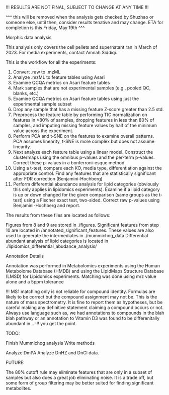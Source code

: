 !!! RESULTS ARE NOT FINAL, SUBJECT TO CHANGE AT ANY TIME !!! 

^^^ this will be removed when the analysis gets checked by Shuzhao or someone else, until then, consider results tenative and may change. ETA for completion is this Friday, May 19th ^^^

Morphic data analysis 

This analysis only covers the cell pellets and supernatant ran in March of 2023. For media experiments, contact Amnah Siddiqi.

This is the workflow for all the experiments:

1. Convert .raw to .mzML
2. Analyze .mzML to feature tables using Asari
3. Examine QCQA metrics on Asari feature tables
4. Mark samples that are not experimental samples (e.g., pooled QC, blanks, etc.)
5. Examine QCQA metrics on Asari feature tables using just the experimental sample subset
6. Drop any sample that has a missing feature Z-score greater than 2.5 std. 
7. Preprocess the feature table by performing TIC normalization on features in >80% of samples, dropping features in less than 80% of samples, and imputing missing feature values by half of the minimum value across the experiment. 
8. Perform PCA and t-SNE on the features to examine overall patterns. PCA assumes linearity, t-SNE is more complex but does not assume linearity. 
9. Next analyze each feature table using a linear model. Construct the clustermaps using the omnibus p-values and the per-term p-values. Correct these p-values in a bonferroni-esque method.
10. Using a t-test, compare each KO, media type, differentiation against the appropriate control. Find any features that are statistically significant after FDR correction (Benjamini-Hochberg)
11. Perform differential abundance analysis for lipid categories (obviously this only applies in lipidomics experiments). Examine if a lipid category is up or down changed for the given comparison (same groups as the t-test) using a Fischer exact test, two-sided. Correct raw p-values using Benjamini-Hochberg and report. 

The results from these files are located as follows:

Figures from 8 and 9 are stored in ./figures.
Significant features from step 10 are located in /annotated_significant_features. These values are also used to generate the intermediates in ./mummichog_data
Differential abundant analysis of lipid categories is located in ./lipidomics_differential_abudance_analysis/

Annotation Details

Annotation was performed in Metabolomics experiments using the Human Metabolome Database (HMDB) and using the LipidMaps Structure Database (LMSD) for Lipidomics experiments. Matching was done using m/z value alone and a 5ppm tolerance 

!!! MS1 matching only is not reliable for compound identity. Formulas are likely to be correct but the compound assignment may not be. This is the nature of mass spectrometry. It is fine to report them as hypotheses, but be careful making any definitive statement claiming a compound occurs or not. Always use language such as, we had annotations to compounds in the blah blah pathway or an annotation to Vitamin D3 was found to be differenitally abundant in... !!! you get the point. 


TODO:

Finish Mummichog analysis
Write methods

Analyze DmPA
Analyze DnHZ and DnCl data.

FUTURE:

The 80% cutoff rule may eliminate features that are only in a subset of samples but also does a great job eliminating noise. It is a trade off, but some form of group filtering may be better suited for finding significant metabolites.